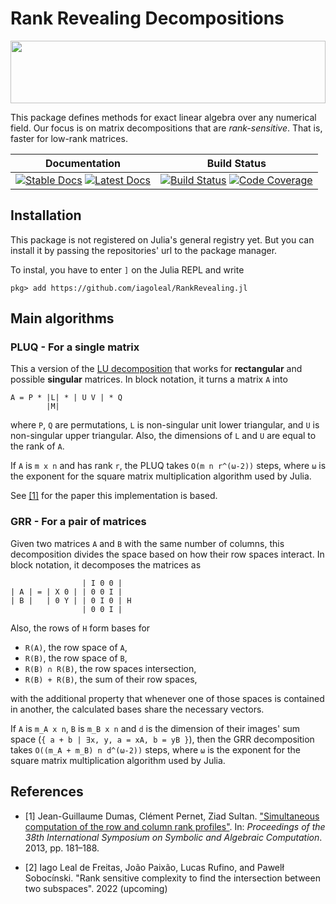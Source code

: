 # Rank Revealing Decompositions

<img src="https://user-images.githubusercontent.com/5944492/160865394-2dae48fa-1200-4215-8706-a63055ee0ab7.svg" width="100%" height="100">

This package defines methods for exact linear algebra
over any numerical field.
Our focus is on matrix decompositions that are _rank-sensitive_.
That is, faster for low-rank matrices.

| **Documentation** | **Build Status** |
|:-----------------:|:----------------:|
| [![Stable Docs][docs-stable-img]][docs-stable-url] [![Latest Docs][docs-dev-img]][docs-dev-url] | [![Build Status][build-img]][build-url]  [![Code Coverage][codecov-img]][codecov-url] |

## Installation

This package is not registered on Julia's general registry yet.
But you can install it by passing the repositories' url to the package manager.

To instal, you have to enter `]` on the Julia REPL and write

    pkg> add https://github.com/iagoleal/RankRevealing.jl

## Main algorithms

### PLUQ - For a single matrix

This a version of the [LU decomposition](https://en.wikipedia.org/wiki/LU_decomposition)
that works for **rectangular** and possible **singular** matrices.
In block notation, it turns a matrix `A` into

    A = P * |L| * | U V | * Q
            |M|

where `P`, `Q` are permutations,
`L` is non-singular unit lower triangular,
and `U` is non-singular upper triangular.
Also, the dimensions of `L` and `U` are equal
to the rank of `A`.

If `A` is `m x n` and has rank `r`,
the PLUQ takes `O(m n r^(ω-2))` steps,
where `ω` is the exponent for
the square matrix multiplication algorithm used by Julia.

See [[1]](#1) for the paper this implementation is based.

### GRR - For a pair of matrices

Given two matrices `A` and `B` with the same number of columns,
this decomposition divides the space based on how their row spaces interact.
In block notation, it decomposes the matrices as

                    | I 0 0 |
    | A | = | X 0 | | 0 0 I |
    | B |   | 0 Y | | 0 I 0 | H
                    | 0 0 I |

Also, the rows of `H` form bases for

* `R(A)`, the row space of `A`,
* `R(B)`, the row space of `B`,
* `R(B) ∩ R(B)`, the row spaces intersection,
* `R(B) + R(B)`, the sum of their row spaces,

with the additional property that
whenever one of those spaces is contained in another,
the calculated bases share the necessary vectors.

If `A` is `m_A x n`,
`B` is `m_B x n`
and `d` is the dimension of their images' sum space
(`{ a + b | ∃x, y, a = xA, b = yB }`),
then the GRR decomposition takes `O((m_A + m_B) n d^(ω-2))` steps,
where `ω` is the exponent for
the square matrix multiplication algorithm used by Julia.

## References

- <a id="1">[1]</a> Jean-Guillaume Dumas, Clément Pernet, Ziad Sultan.
["Simultaneous computation of the row and column rank profiles"](https://hal.archives-ouvertes.fr/file/index/docid/778136/filename/pluq_report.pdf).
In: _Proceedings of the 38th International Symposium on Symbolic and Algebraic Computation_.
2013, pp. 181–188.

- <a id="2">[2]</a> Iago Leal de Freitas, João Paixão, Lucas Rufino, and Pawelł Sobocínski.
"Rank sensitive complexity to find the intersection between two subspaces".
2022 (upcoming)


[docs-stable-img]: https://img.shields.io/badge/docs-stable-blue.svg
[docs-stable-url]: https://iagoleal.github.io/RankRevealing.jl/

[docs-dev-img]: https://img.shields.io/badge/docs-dev-blue.svg
[docs-dev-url]: https://iagoleal.github.io/RankRevealing.jl/latest/

[build-img]: https://github.com/iagoleal/RankRevealing.jl/actions/workflows/ci.yml/badge.svg?branch=master
[build-url]: https://github.com/iagoleal/RankRevealing.jl/actions/workflows/ci.yml

[codecov-img]: https://codecov.io/github/iagoleal/RankRevealing.jl/coverage.svg?branch=master
[codecov-url]: https://codecov.io/github/iagoleal/RankRevealing.jl?branch=master
